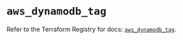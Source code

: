 # `aws_dynamodb_tag`

Refer to the Terraform Registry for docs: [`aws_dynamodb_tag`](https://registry.terraform.io/providers/hashicorp/aws/6.3.0/docs/resources/dynamodb_tag).
